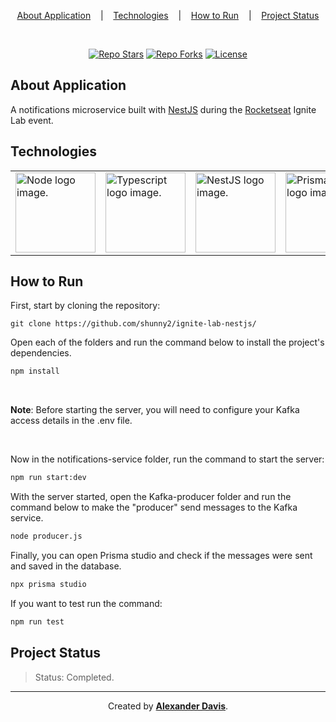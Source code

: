 <p align="center">
  <a href="#about-application">About Application</a>
  &nbsp;&nbsp;&nbsp;|&nbsp;&nbsp;&nbsp;
  <a href="#technologies">Technologies</a>
  &nbsp;&nbsp;&nbsp;|&nbsp;&nbsp;&nbsp;
  <a href="#how-to-run">How to Run</a>
  &nbsp;&nbsp;&nbsp;|&nbsp;&nbsp;&nbsp;
  <a href="project-status">Project Status</a>
</p>

</br>

<p align="center">
<a href="https://img.shields.io/github/stars/shunny2/ignite-lab-nestjs?style=social"><img src="https://img.shields.io/github/stars/shunny2/ignite-lab-nestjs?style=social" alt="Repo Stars"/></a>
<a href="https://img.shields.io/github/forks/shunny2/ignite-lab-nestjs?style=social"><img src="https://img.shields.io/github/forks/shunny2/ignite-lab-nestjs?style=social" alt="Repo Forks"/></a>
<a href="https://img.shields.io/github/license/shunny2/ignite-lab-nestjs"><img src="https://img.shields.io/github/license/shunny2/ignite-lab-nestjs" alt="License"/></a>
</p>

## About Application

A notifications microservice built with [NestJS](https://nestjs.com/) during the [Rocketseat](https://rocketseat.com.br/) Ignite Lab event.

## Technologies

<table>
  <thead>
  </thead>
  <tbody>
    <td>
      <a href="https://nodejs.org/en/" title="Node"><img width="128" height="128" src="https://cdn.worldvectorlogo.com/logos/nodejs-2.svg" alt="Node logo image." /></a>
    </td>
    <td>
      <a href="https://www.typescriptlang.org/" title="TypeScript"><img width="128" height="128" src="https://cdn.worldvectorlogo.com/logos/typescript-2.svg" alt="Typescript logo image." /></a>
    </td>
    <td>
      <a href="https://nestjs.com/" title="NestJS"><img width="128" height="128" src="https://cdn.worldvectorlogo.com/logos/nestjs.svg" alt="NestJS logo image." /></a>
    </td>
    <td>
      <a href="https://www.prisma.io/" title="Prisma ORM"><img width="128" height="128" src="https://cdn.worldvectorlogo.com/logos/prisma-2.svg" alt="Prisma ORM logo image." /></a>
    </td>
    <td>
      <a href="https://jestjs.io/" title="Jest"><img width="128" height="128" src="https://cdn.worldvectorlogo.com/logos/jest-2.svg" alt="Jest logo image." /></a>
    </td>
    <td>
      <a href="https://kafka.js.org/" title="Kafka"><img width="128" height="128" src="https://kafka.js.org/img/kafkajs-logoV2.svg" alt="Kafka logo image." /></a>
    </td>
  </tbody>
</table>

## How to Run

First, start by cloning the repository:
```shell
git clone https://github.com/shunny2/ignite-lab-nestjs/
```

Open each of the folders and run the command below to install the project's dependencies.
```bash
npm install
```

</br>

<b>Note</b>: Before starting the server, you will need to configure your Kafka access details in the .env file.

</br>

Now in the notifications-service folder, run the command to start the server:
```bash
npm run start:dev
```

With the server started, open the Kafka-producer folder and run the command below to make the "producer" send messages to the Kafka service.
```bash
node producer.js
```

Finally, you can open Prisma studio and check if the messages were sent and saved in the database.
```bash
npx prisma studio
```

If you want to test run the command:
```bash
npm run test
```

## Project Status

> Status: Completed.

<hr/>

<p align="center">Created by <a href="https://github.com/shunny2"><b>Alexander Davis</b></a>.</p>
